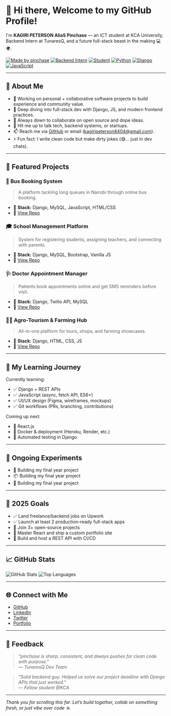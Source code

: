 # 👋 Hi there, Welcome to my GitHub Profile!

I'm **KAGIRI PETERSON AliaS Pinchase** — an ICT student at KCA University, Backend Intern at TunaresQ, and a future full-stack beast in the making 💻🌍.

[![Made by pinchase](https://img.shields.io/badge/Made%20with❤️%20by-pinchase-blue?style=flat-square)](https://github.com/pinchase)
[![Backend Intern](https://img.shields.io/badge/Role-Backend%20Dev%20Intern-purple?style=flat-square)](https://github.com/pinchase)
[![Student](https://img.shields.io/badge/Student-KCA%20University-orange?style=flat-square)](https://kca.ac.ke)
[![Python](https://img.shields.io/badge/Python-3.x-yellow?style=flat-square&logo=python)](https://www.python.org/)
[![Django](https://img.shields.io/badge/Django-Web%20Framework-092E20?style=flat-square&logo=django&logoColor=white)](https://www.djangoproject.com/)
[![JavaScript](https://img.shields.io/badge/JavaScript-ES6+-F7DF1E?style=flat-square&logo=javascript&logoColor=black)](https://developer.mozilla.org/en-US/docs/Web/JavaScript)

---

## 🚀 About Me

- 🔭 Working on personal + collaborative software projects to build experience and community value.
- 🌱 Deep diving into full-stack dev with Django, JS, and modern frontend practices.
- 👯 Always down to collaborate on open source and dope ideas.
- 💬 Hit me up to talk tech, backend systems, or startups.
- 📫 Reach me via [GitHub](https://github.com/pinchase) or email (kagiripeterson8404@gmail.com).
- ⚡ Fun fact: I write clean code but make dirty jokes (😅... just in dev chats).

---

## 📁 Featured Projects

### 🚌 **Bus Booking System**
> A platform tackling long queues in Nairobi through online bus booking.

- 🔧 **Stack:** Django, MySQL, JavaScript, HTML/CSS  
- 🔗 [View Repo](https://github.com/pinchase/bus-booking-system)



### 🎓 **School Management Platform**
> System for registering students, assigning teachers, and connecting with parents.

- 🔧 **Stack:** Django, MySQL, Bootstrap, Vanilla JS  
- 🔗 [View Repo](https://github.com/pinchase/school-mgmt)



### 🩺 **Doctor Appointment Manager**
> Patients book appointments online and get SMS reminders before visit.

- 🔧 **Stack:** Django, Twilio API, MySQL  
- 🔗 [View Repo](https://github.com/pinchase/doctor-appointment)



### 🧑‍🌾 **Agro-Tourism & Farming Hub**
> All-in-one platform for tours, shops, and farming showcases.

- 🔧 **Stack:** Django, HTML, CSS, JS  
- 🔗 [View Repo](https://github.com/pinchase/agrotour-hub)

---

## 🧠 My Learning Journey

Currently learning:

- ✅ Django + REST APIs
- ✅ JavaScript (async, fetch API, ES6+)
- ✅ UI/UX design (Figma, wireframes, mockups)
- ✅ Git workflows (PRs, branching, contributions)

Coming up next:

- 🔄 React.js
- 🔄 Docker & deployment (Heroku, Render, etc.)
- 🔄 Automated testing in Django

---

## 🧪 Ongoing Experiments

- 🚧 Building  my final year project
- 📦 Building  my final year project
- 🧪 Building  my final year project

---

## 🎯 2025 Goals

- ✅ Land freelance/backend jobs on Upwork
- ✅ Launch at least 2 production-ready full-stack apps
- 🔄 Join 3+ open-source projects
- 🔄 Master React and ship a custom portfolio site
- 🔄 Build and host a REST API with CI/CD

---

## 📈 GitHub Stats

![GitHub Stats](https://github-readme-stats.vercel.app/api?username=pinchase&show_icons=true&theme=default)
![Top Languages](https://github-readme-stats.vercel.app/api/top-langs/?username=pinchase&layout=compact&theme=default)

---

## 🌐 Connect with Me

- [GitHub](https://github.com/pinchase)
- [LinkedIn](https://linkedin.com/in/peterson-kagiri)
- [Twitter](https://twitter.com/pin_chase) 
- [Portfolio](https://mohpinchase.github.io/Final_portifolio/)

---

## 💬 Feedback

> *"pinchase is sharp, consistent, and always pushes for clean code with purpose."*  
— *TunaresQ Dev Team*

> *"Solid backend guy. Helped us solve our project deadline with Django APIs that just worked."*  
— *Fellow student @KCA*

---

*Thank you for scrolling this far. Let’s build together, collab on something fresh, or just vibe over code ☕.*
